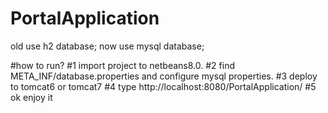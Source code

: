 # PortalApplication

old use h2 database;
now use mysql database;

#how to run?
#1 import project to netbeans8.0.
#2 find META_INF/database.properties and configure mysql properties.
#3 deploy to tomcat6 or tomcat7 
#4 type http://localhost:8080/PortalApplication/
#5 ok enjoy it
